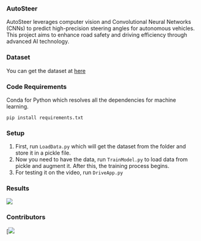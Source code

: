 ### AutoSteer 
AutoSteer leverages computer vision and Convolutional Neural Networks (CNNs) to predict high-precision steering angles for autonomous vehicles. This project aims to enhance road safety and driving efficiency through advanced AI technology.

### Dataset 
You can get the dataset at [here](https://d17h27t6h515a5.cloudfront.net/topher/2016/December/584f6edd_data/data.zip)

### Code Requirements 
Conda for Python which resolves all the dependencies for machine learning.

`pip install requirements.txt`

### Setup 

1) First, run `LoadData.py` which will get the dataset from the folder and store it in a pickle file.
2) Now you need to have the data, run `TrainModel.py` to load data from pickle and augment it. After this, the training process begins.
3) For testing it on the video, run `DriveApp.py`

### Results

<img src="https://github.com/akshaybahadur21/BLOB/blob/master/final.gif">

### Contributors

 [![](https://github.com/amithvikram10)

